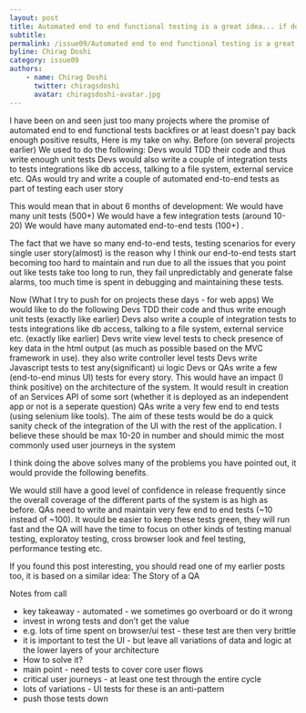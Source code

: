 ```yaml
---
layout: post
title: Automated end to end functional testing is a great idea... if done well
subtitle: 
permalink: /issue09/Automated end to end functional testing is a great idea... if done well
byline: Chirag Doshi
category: issue09
authors:
    - name: Chirag Doshi
      twitter: chiragsdoshi
      avatar: chiragsdoshi-avatar.jpg
---
```

I have been on and seen just too many projects where the promise of automated end to end functional tests backfires or at least doesn't pay back enough positive results, Here is my take on why.
Before (on several projects earlier)
We used to do the following:
Devs would TDD their code and thus write enough unit tests
Devs would also write a couple of integration tests to tests integrations like db access, talking to a file system, external service etc.
QAs would try and write a couple of automated end-to-end tests as part of testing each user story

This would mean that in about 6 months of development:
We would have many unit tests (500+)
We would have a few integration tests (around 10-20)
We would have many automated end-to-end tests (100+) .

The fact that we have so many end-to-end tests, testing scenarios for every single user story(almost) is the reason why I think our end-to-end tests start becoming too hard to maintain and run due to all the issues that you point out like tests take too long to run, they fail unpredictably and generate false alarms, too much time is spent in debugging and maintaining these tests.

Now (What I try to push for on projects these days - for web apps)
We would like to do the following
Devs TDD their code and thus write enough unit tests (exactly like earlier)
Devs also write a couple of integration tests to tests integrations like db access, talking to a file system, external service etc. (exactly like earlier)
Devs write view level tests to check presence of key data in the html output (as much as possible based on the MVC framework in use). they also write controller level tests
Devs write Javascript tests to test any(significant) ui logic
Devs or QAs write a few (end-to-end minus UI) tests for every story. This would have an impact (I think positive) on the architecture of the system. It would result in creation of an Services API of some sort (whether it is deployed as an independent app or not is a seperate question)
QAs write a very few end to end tests (using selenium like tools). The aim of these tests would be do a quick sanity check of the integration of the UI with the rest of the application. I believe these should be max 10-20 in number and should mimic the most commonly used user journeys in the system

I think doing the above solves many of the problems you have pointed out, it would provide the following benefits.

We would still have a good level of confidence in release frequently since the overall coverage of the different parts of the system is  as high as before.
QAs need to write and maintain very few end to end tests (~10 instead of ~100). It would be easier to keep these tests green, they will run fast and the QA will have the time to focus on other kinds of testing manual testing, exploratoy testing, cross browser look and feel testing, performance testing etc.


If you found this post interesting, you should read one of my earlier posts too, it is based on a similar idea: The Story of a QA

Notes from call
- key takeaway - automated - we sometimes go overboard or do it wrong
- invest in wrong tests and don’t get the value
- e.g. lots of time spent on browser/ui test - these test are then very brittle
- it is important to test the UI - but leave all variations of data and logic at the lower layers of your architecture
- How to solve it?
- main point - need tests to cover core user flows
- critical user journeys - at least one test through the entire cycle
- lots of variations - UI tests for these is an anti-pattern
- push those tests down

